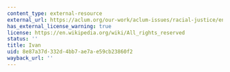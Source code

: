 ```yaml
---
content_type: external-resource
external_url: https://aclum.org/our-work/aclum-issues/racial-justice/ending-racist-stop-and-frisk/
has_external_license_warning: true
license: https://en.wikipedia.org/wiki/All_rights_reserved
status: ''
title: Ivan
uid: 8e87a37d-332d-4bb7-ae7a-e59cb23860f2
wayback_url: ''
---
```


